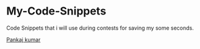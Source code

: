 # My-Code-Snippets

Code Snippets that i will use during contests for saving my some seconds.

[Pankaj kumar](https://github.com/pankaj-889)

